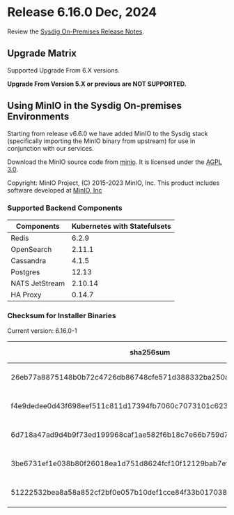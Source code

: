 Release 6.16.0 Dec, 2024
===

Review the [Sysdig On-Premises Release Notes](https://docs.sysdig.com/en/release-notes/sysdig-on-premises-release-notes/).

Upgrade Matrix
---

Supported Upgrade From 6.X versions.

**Upgrade From Version 5.X or previous are NOT SUPPORTED.**

## Using MinIO in the Sysdig On-premises Environments

Starting from release v6.6.0 we have added MinIO to the Sysdig stack (specifically importing the MinIO binary from upstream) for use in conjunction with our services.

Download the MinIO source code from [minio](https://github.com/minio/minio). It is licensed under the [AGPL 3.0](https://github.com/minio/minio/blob/master/LICENSE).

Copyright: MinIO Project, (C) 2015-2023 MinIO, Inc. This product includes software developed at [MinIO, Inc](https://min.io/)

### Supported Backend Components

| **Components** | **Kubernetes with Statefulsets** |
|---|---|
| Redis                      | 6.2.9 |
| OpenSearch                 | 2.11.1 |
| Cassandra                  | 4.1.5 |
| Postgres                   | 12.13 |
| NATS JetStream             | 2.10.14 |
| HA Proxy                   | 0.14.7 |


### Checksum for Installer Binaries

Current version: 6.16.0-1

| **sha256sum** | **Installer binary** |
|---|---|
| 26eb77a8875148b0b72c4726db86748cfe571d388332ba250a3bcdda304bcd1b | installer-darwin-amd64 |
| f4e9dedee0d43f698eef511c811d17394fb7060c7073101c62320c5751f933a3 | installer-darwin-arm64 |
| 6d718a47ad9d4b9f73ed199968caf1ae582f6b18c7e66b759d75de4765923566 | installer-linux-amd64 |
| 3be6731ef1e038b80f26018ea1d751d8624fcf10f12129bab7efeb73fa5aa8a2 | installer-linux-arm |
| 51222532bea8a58a852cf2bf0e057b10def1cce84f33b0170381f31bbb1b1d44 | installer-linux-arm64 |

